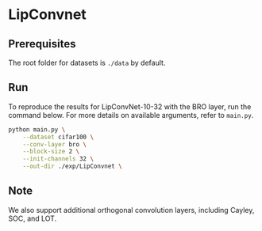 # LipConvnet

## Prerequisites

The root folder for datasets is `./data` by default.

## Run

To reproduce the results for LipConvNet-10-32 with the BRO layer, run the command below.
For more details on available arguments, refer to `main.py`.

```bash
python main.py \
    --dataset cifar100 \
    --conv-layer bro \
    --block-size 2 \
    --init-channels 32 \
    --out-dir ./exp/LipConvnet \
```

## Note

We also support additional orthogonal convolution layers, including Cayley, SOC, and LOT.
